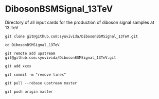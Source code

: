 DibosonBSMSignal_13TeV
======================

Directory of all input cards for the production of diboson signal samples at 13 TeV

```
git clone git@github.com:syuvivida/DibosonBSMSignal_13TeV.git 

cd DibosonBSMSignal_13TeV

git remote add upstream git@github.com:syuvivida/DibosonBSMSignal_13TeV.git

git add xxxx

git commit -m "remove lines"

git pull --rebase upstream master

git push origin master
```